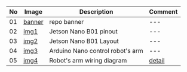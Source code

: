 |No|Image|Description|Comment|
|---|---|---|---|
|01|[banner](/imgs/banner.png)|repo banner|---|
|02|[img1](/imgs/img1.png)|Jetson Nano B01 pinout|---|
|03|[img2](/imgs/img2.png)|Jetson Nano B01 Layout|---|
|04|[img3](/imgs/img3.png)|Arduino Nano control robot's arm|---|
|05|[img4](/imgs/img4.png)|Robot's arm wiring diagram|[detail](https://nshopvn.com/product/mach-dieu-khien-dong-co-buoc-tb6600-4-0a-942vdc/)|
